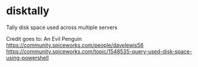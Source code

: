 # disktally
Tally disk space used across multiple servers


Credit goes to: An Evil Penguin
  https://community.spiceworks.com/people/davelewis56
  https://community.spiceworks.com/topic/1548535-query-used-disk-space-using-powershell
